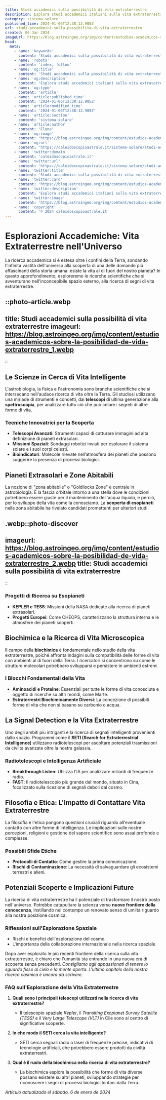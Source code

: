```yaml
---
title: Studi accademici sulla possibilità di vita extraterrestre
description: Esplora studi accademici italiani sulla vita extraterrestre; teorie e ricerche sulle possibilità cosmic. Scopri di più ora!
category: sistema-solare
published_time: 2024-01-06T12:38:12.905Z
url: studi-accademici-sulla-possibilita-di-vita-extraterrestre
created: 06 Jan 2024
imageUrl: https://blog.astroingeo.org/img/content/estudios-academicos-sobre-la-posibilidad-de-vida-extraterrestre_1.webp
head:
  meta:
    - name: 'keywords'
      content: 'Studi accademici sulla possibilità di vita extraterrestre'
    - name: 'robots'
      content: 'index, follow'
    - name: 'og:title'
      content: 'Studi accademici sulla possibilità di vita extraterrestre'
    - name: 'og:description'
      content: 'Esplora studi accademici italiani sulla vita extraterrestre; teorie e ricerche sulle possibilità cosmic. Scopri di più ora!'
    - name: 'og:type'
      content: 'article'
    - name: 'article:published_time'
      content: '2024-01-06T12:38:12.905Z'
    - name: 'article:modified_time'
      content: '2024-01-06T12:38:12.905Z'
    - name: 'article:section'
      content: 'sistema-solare'
    - name: 'article:author'
      content: 'Elena'
    - name: 'og:image'
      content: 'https://blog.astroingeo.org/img/content/estudios-academicos-sobre-la-posibilidad-de-vida-extraterrestre_1.webp'
    - name: 'og:url'
      content: 'https://caleidoscopioastrale.it/sistema-solare/studi-accademici-sulla-possibilita-di-vita-extraterrestre'
    - name: 'twitter:domain'
      content: 'caleidoscopioastrale.it'
    - name: 'twitter:url'
      content: 'https://caleidoscopioastrale.it/sistema-solare/studi-accademici-sulla-possibilita-di-vita-extraterrestre'
    - name: 'twitter:title'
      content: 'Studi accademici sulla possibilità di vita extraterrestre'
    - name: 'twitter:card'
      content: 'https://blog.astroingeo.org/img/content/estudios-academicos-sobre-la-posibilidad-de-vida-extraterrestre_1.webp'
    - name: 'twitter:description'
      content: 'Esplora studi accademici italiani sulla vita extraterrestre; teorie e ricerche sulle possibilità cosmic. Scopri di più ora!'
    - name: 'twitter:image'
      content: 'https://blog.astroingeo.org/img/content/estudios-academicos-sobre-la-posibilidad-de-vida-extraterrestre_1.webp'
    - name: 'copyright'
      content: '© 2024 caleidoscopioastrale.it'
---
```

# Esplorazioni Accademiche: Vita Extraterrestre nell'Universo

La ricerca accademica si è estesa oltre i confini della Terra, sondando l'infinita vastità dell'universo alla scoperta di una delle domande più affascinanti della storia umana: esiste la vita al di fuori del nostro pianeta? In questo approfondimento, esploreremo le ricerche scientifiche che si avventurano nell'inconcepibile spazio esterno, alla ricerca di segni di vita extraterrestre.

::photo-article.webp
---
title: Studi accademici sulla possibilità di vita extraterrestre
imageurl: https://blog.astroingeo.org/img/content/estudios-academicos-sobre-la-posibilidad-de-vida-extraterrestre_1.webp
---
::

## Le Scienze in Cerca di Vita Intelligente

L'astrobiologia, la fisica e l'astronomia sono branche scientifiche che si intersecano nell'audace ricerca di vita oltre la Terra. Gli studiosi utilizzano una miriade di strumenti e concetti, dai **telescopi** di ultima generazione alla **spettroscopia**, per analizzare tutto ciò che può celare i segreti di altre forme di vita.

### Tecniche Innovatrici per la Scoperta

- **Telescopi Avanzati**: Strumenti capaci di catturare immagini ad alta definizione di pianeti extrasolari.
- **Missioni Spaziali**: Sondaggi robotici inviati per esplorare il sistema solare e i suoi corpi celesti.
- **Bioindicatori**: Molecole rilevate nell’atmosfera dei pianeti che possono suggerire la presenza di processi biologici.

## Pianeti Extrasolari e Zone Abitabili

La nozione di "zona abitabile" o "Goldilocks Zone" è centrale in astrobiologia. È la fascia orbitale intorno a una stella dove le condizioni potrebbero essere giuste per il mantenimento dell'acqua liquida, e perciò, per lo sviluppo della vita come la conosciamo. La **scoperta di esopianeti** nella zona abitabile ha rivelato candidati promettenti per ulteriori studi.

.webp::photo-discover
---
imageurl: https://blog.astroingeo.org/img/content/estudios-academicos-sobre-la-posibilidad-de-vida-extraterrestre_2.webp
title: Studi accademici sulla possibilità di vita extraterrestre
---
::

### Progetti di Ricerca su Esopianeti

- **KEPLER e TESS**: Missioni della NASA dedicate alla ricerca di pianeti extrasolari.
- **Progetti Europei**: Come CHEOPS, caratterizzano la struttura interna e le atmosfere dei pianeti scoperti.

## Biochimica e la Ricerca di Vita Microscopica

Il campo della **biochimica** è fondamentale nello studio della vita extraterrestre, poiché affronta indagini sulla compatibilità delle forme di vita con ambienti al di fuori della Terra. I ricercatori si concentrono su come le strutture molecolari potrebbero svilupparsi e persistere in ambienti estremi.

### I Blocchi Fondamentali della Vita

- **Aminoacidi e Proteine**: Essenziali per tutte le forme di vita conosciute e oggetto di ricerche su altri mondi, come Marte.
- **Estraterrestri Biochimicamente Diversi**: La concezione di possibili forme di vita che non si basano su carbonio o acqua.

## La Signal Detection e la Vita Extraterrestre

Uno degli ambiti più intriganti è la ricerca di segnali intelligenti provenienti dallo spazio. Programmi come il **SETI (Search for Extraterrestrial Intelligence)** utilizzano radiotelescopi per ascoltare potenziali trasmissioni da civiltà avanzate oltre la nostra galassia.

### Radiotelescopi e Intelligenza Artificiale

- **Breakthrough Listen**: Utilizza l'IA per analizzare miliardi di frequenze radio.
- **FAST**: Il radiotelescopio più grande del mondo, situato in Cina, focalizzato sulla ricezione di segnali deboli dal cosmo.

## Filosofia e Etica: L'Impatto di Contattare Vita Extraterrestre

La filosofia e l'etica pongono questioni cruciali riguardo all'eventuale contatto con altre forme di intelligenza. Le implicazioni sulle nostre percezioni, religioni e gestione del sapere scientifico sono assai profonde e complesse.

### Possibili Sfide Etiche

- **Protocolli di Contatto**: Come gestire la prima comunicazione.
- **Rischi di Contaminazione**: La necessità di salvaguardare gli ecosistemi terrestri e alieni.

## Potenziali Scoperte e Implicazioni Future

La ricerca di vita extraterrestre ha il potenziale di trasformare il nostro posto nell'universo. Potrebbe catapultare la scienza verso **nuove frontiere della conoscenza**, instillando nel contempo un renovato senso di umiltà riguardo alla nostra posizione cosmica.

### Riflessioni sull'Esplorazione Spaziale

- Rischi e benefici dell'esplorazione del cosmo.
- L'importanza della collaborazione internazionale nella ricerca spaziale.

Dopo aver esplorato le più recenti frontiere della ricerca sulla vita extraterrestre, è chiaro che l'umanità sta entrando in una nuova era di scoperte senza precedenti. *Consigliamo agli appassionati di tenere lo sguardo fisso al cielo e la mente aperta. L'ultimo capitolo della nostra ricerca cosmica è ancora da scrivere.*

### FAQ sull'Esplorazione della Vita Extraterrestre

1. **Quali sono i principali telescopi utilizzati nella ricerca di vita extraterrestre?**
   - Il telescopio spaziale *Kepler*, il *Transiting Exoplanet Survey Satellite (TESS)* e il *Very Large Telescope (VLT)* in Cile sono al centro di significative scoperte.

2. **In che modo il SETI cerca la vita intelligente?**
   - SETI cerca segnali radio o laser di frequenze precise, indicativi di tecnologie artificiali, che potrebbero essere prodotti da civiltà extraterrestri.

3. **Qual è il ruolo della biochimica nella ricerca di vita extraterrestre?**
   - La biochimica esplora la possibilità che forme di vita diverse possano esistere su altri pianeti, sviluppando strategie per riconoscere i segni di processi biologici lontani dalla Terra.

_Artículo actualizado el sábado, 6 de enero de 2024_